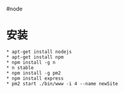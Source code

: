 #node

  # 安装

    * apt-get install nodejs
    * apt-get install npm
    * npm install -g n
    * n stable
    * npm install -g pm2
    * npm install express 
    * pm2 start ./bin/www -i 4 --name newSite